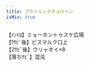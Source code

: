 ```yaml
---
title: プラトニックチョロイン
isMix: true
---
```


【ｲﾝﾄﾛ】ミョーホントゥスケ広場<br />
【1ｻﾋﾞ後】ビスマルク口上<br />
【2ｻﾋﾞ後】ウリャオイ×8<br />
【落ちｻﾋﾞ】混沌<br />
